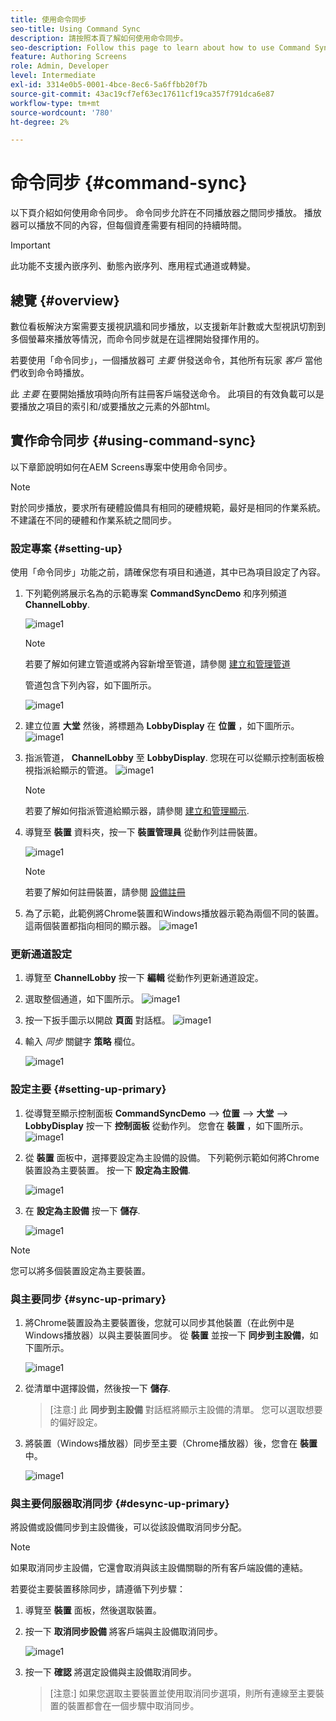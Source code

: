 ```yaml
---
title: 使用命令同步
seo-title: Using Command Sync
description: 請按照本頁了解如何使用命令同步。
seo-description: Follow this page to learn about how to use Command Sync.
feature: Authoring Screens
role: Admin, Developer
level: Intermediate
exl-id: 3314e0b5-0001-4bce-8ec6-5a6ffbb20f7b
source-git-commit: 43ac19cf7ef63ec17611cf19ca357f791dca6e87
workflow-type: tm+mt
source-wordcount: '780'
ht-degree: 2%

---
```


# 命令同步 {#command-sync}

以下頁介紹如何使用命令同步。 命令同步允許在不同播放器之間同步播放。 播放器可以播放不同的內容，但每個資產需要有相同的持續時間。

>[!IMPORTANT]
>
>此功能不支援內嵌序列、動態內嵌序列、應用程式通道或轉變。

## 總覽 {#overview}

數位看板解決方案需要支援視訊牆和同步播放，以支援新年計數或大型視訊切割到多個螢幕來播放等情況，而命令同步就是在這裡開始發揮作用的。

若要使用「命令同步」，一個播放器可 *主要* 併發送命令，其他所有玩家 *客戶* 當他們收到命令時播放。

此 *主要* 在要開始播放項時向所有註冊客戶端發送命令。 此項目的有效負載可以是要播放之項目的索引和/或要播放之元素的外部html。

## 實作命令同步 {#using-command-sync}

以下章節說明如何在AEM Screens專案中使用命令同步。

>[!NOTE]
>
>對於同步播放，要求所有硬體設備具有相同的硬體規範，最好是相同的作業系統。 不建議在不同的硬體和作業系統之間同步。

### 設定專案 {#setting-up}

使用「命令同步」功能之前，請確保您有項目和通道，其中已為項目設定了內容。

1. 下列範例將展示名為的示範專案 **CommandSyncDemo** 和序列頻道 **ChannelLobby**.

   ![image1](assets/command-sync/command-sync1-1.png)

   >[!NOTE]
   >
   >若要了解如何建立管道或將內容新增至管道，請參閱 [建立和管理管道](/help/user-guide/managing-channels.md)

   管道包含下列內容，如下圖所示。

   ![image1](assets/command-sync/command-sync2-1.png)

1. 建立位置 **大堂** 然後，將標題為 **LobbyDisplay** 在 **位置** ，如下圖所示。
   ![image1](assets/command-sync/command-sync3-1.png)

1. 指派管道， **ChannelLobby** 至 **LobbyDisplay**. 您現在可以從顯示控制面板檢視指派給顯示的管道。
   ![image1](assets/command-sync/command-sync4-1.png)

   >[!NOTE]
   >
   >若要了解如何指派管道給顯示器，請參閱 [建立和管理顯示](/help/user-guide/managing-displays.md).

1. 導覽至 **裝置** 資料夾，按一下 **裝置管理員** 從動作列註冊裝置。

   ![image1](assets/command-sync5.png)

   >[!NOTE]
   >
   >若要了解如何註冊裝置，請參閱 [設備註冊](/help/user-guide/device-registration.md)

1. 為了示範，此範例將Chrome裝置和Windows播放器示範為兩個不同的裝置。 這兩個裝置都指向相同的顯示器。
   ![image1](assets/command-sync6.png)

### 更新通道設定

1. 導覽至 **ChannelLobby** 按一下 **編輯** 從動作列更新通道設定。

1. 選取整個通道，如下圖所示。
   ![image1](assets/command-sync/command-sync7-1.png)

1. 按一下扳手圖示以開啟 **頁面** 對話框。
   ![image1](assets/command-sync/command-sync8-1.png)

1. 輸入 *同步* 關鍵字 **策略** 欄位。

   ![image1](assets/command-sync/command-sync9-1.png)


### 設定主要 {#setting-up-primary}

1. 從導覽至顯示控制面板 **CommandSyncDemo** —> **位置**  —> **大堂** —> **LobbyDisplay** 按一下 **控制面板** 從動作列。
您會在 **裝置** ，如下圖所示。
   ![image1](assets/command-sync/command-sync10-1.png)

1. 從 **裝置** 面板中，選擇要設定為主設備的設備。 下列範例示範如何將Chrome裝置設為主要裝置。 按一下 **設定為主設備**.

   ![image1](assets/command-sync/command-sync11-1.png)

1. 在 **設定為主設備** 按一下 **儲存**.

   ![image1](assets/command-sync/command-sync12-1.png)

>[!NOTE]
>
>您可以將多個裝置設定為主要裝置。

### 與主要同步 {#sync-up-primary}

1. 將Chrome裝置設為主要裝置後，您就可以同步其他裝置（在此例中是Windows播放器）以與主要裝置同步。
從 **裝置** 並按一下 **同步到主設備**，如下圖所示。

   ![image1](assets/command-sync/command-sync13-1.png)

1. 從清單中選擇設備，然後按一下 **儲存**.

   >[注意:]
   > 此 **同步到主設備** 對話框將顯示主設備的清單。 您可以選取想要的偏好設定。

1. 將裝置（Windows播放器）同步至主要（Chrome播放器）後，您會在 **裝置** 中。

   ![image1](assets/command-sync/command-sync14-1.png)

### 與主要伺服器取消同步 {#desync-up-primary}

將設備或設備同步到主設備後，可以從該設備取消同步分配。

>[!NOTE]
>
>如果取消同步主設備，它還會取消與該主設備關聯的所有客戶端設備的連結。

若要從主要裝置移除同步，請遵循下列步驟：

1. 導覽至 **裝置** 面板，然後選取裝置。

1. 按一下 **取消同步設備** 將客戶端與主設備取消同步。

   ![image1](assets/command-sync/command-sync15-1.png)

1. 按一下 **確認** 將選定設備與主設備取消同步。

   >[注意:]
   > 如果您選取主要裝置並使用取消同步選項，則所有連線至主要裝置的裝置都會在一個步驟中取消同步。
